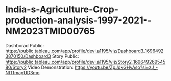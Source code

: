 # India-s-Agriculture-Crop-production-analysis-1997-2021--NM2023TMID00765 
Dashborad Public: https://public.tableau.com/app/profile/devi.a1195/viz/Dashboard3_16964923870150/Dashboard3
Story Public: https://public.tableau.com/app/profile/devi.a1195/viz/Story2_16964926954580/Story2
Video Demonstration: https://youtu.be/ZpJdkGHvAso?si=zJ_-NITfmagUD3mo
